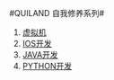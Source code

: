 
#QUILAND 自我修养系列#

1. [虚拟机](zodiac/readme.md)
1. [IOS开发](ios/readme.md)
1. [JAVA开发](java/readme.md)
1. [PYTHON开发](python/readme.md)
